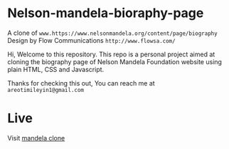 # Nelson-mandela-bioraphy-page
A clone of `www.https://www.nelsonmandela.org/content/page/biography`
Design by Flow Communications `http://www.flowsa.com/`

Hi, Welcome to this repository.
This repo is a personal project aimed at cloning the biography page of Nelson Mandela Foundation website 
using plain HTML, CSS and Javascript.

Thanks for checking this out,
You can reach me at `areotimileyin1@gmail.com`

# Live
Visit [mandela clone](www.mandela-bio-clone.netlify.app)
